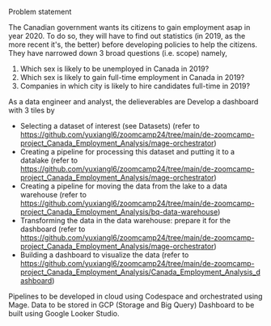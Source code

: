 Problem statement

The Canadian government wants its citizens to gain employment asap in year 2020. To do so, they will have to find out statistics (in 2019, as the more recent it's, the better) 
before developing policies to help the citizens. They have narrowed down 3 broad questions (i.e. scope) namely,
1) Which sex is likely to be unemployed in Canada in 2019?
2) Which sex is likely to gain full-time employment in Canada in 2019?
3) Companies in which city is likely to hire candidates full-time in 2019?

As a data engineer and analyst, the delieverables are
Develop a dashboard with 3 tiles by
   - Selecting a dataset of interest (see Datasets) (refer to https://github.com/yuxiangl6/zoomcamp24/tree/main/de-zoomcamp-project_Canada_Employment_Analysis/mage-orchestrator)
   - Creating a pipeline for processing this dataset and putting it to a datalake (refer to https://github.com/yuxiangl6/zoomcamp24/tree/main/de-zoomcamp-project_Canada_Employment_Analysis/mage-orchestrator)
   - Creating a pipeline for moving the data from the lake to a data warehouse (refer to https://github.com/yuxiangl6/zoomcamp24/tree/main/de-zoomcamp-project_Canada_Employment_Analysis/bq-data-warehouse)
   - Transforming the data in the data warehouse: prepare it for the dashboard (refer to https://github.com/yuxiangl6/zoomcamp24/tree/main/de-zoomcamp-project_Canada_Employment_Analysis/mage-orchestrator)
   - Building a dashboard to visualize the data (refer to https://github.com/yuxiangl6/zoomcamp24/tree/main/de-zoomcamp-project_Canada_Employment_Analysis/Canada_Employment_Analysis_dashboard)

Pipelines to be developed in cloud using Codespace and orchestrated using Mage.
Data to be stored in GCP (Storage and Big Query)
Dashboard to be built using Google Looker Studio.
